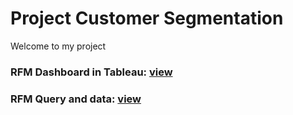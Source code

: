 # Project Customer Segmentation  

Welcome to my project 


### RFM Dashboard in Tableau: [view](https://public.tableau.com/app/profile/aliaksandr.parkhomenka/viz/RFManalysis_v2/Dashboard1)

### RFM Query and data: [view](https://docs.google.com/spreadsheets/d/1CmlC39rBUHrAVF3pgYKaMu47HfRIu8uSzJnFZf-uCZg/edit?gid=1009642697#gid=1009642697)
